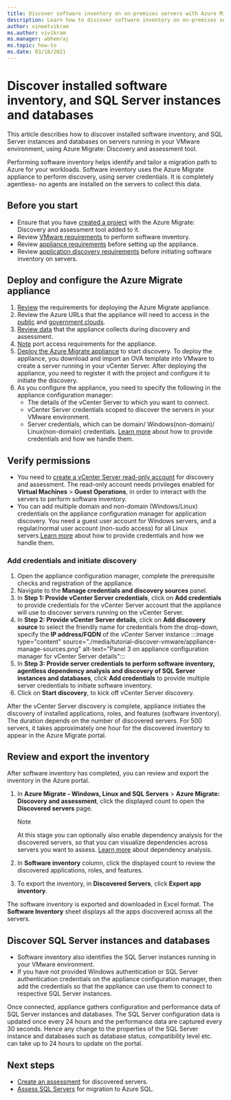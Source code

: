 ```yaml
---
title: Discover software inventory on on-premises servers with Azure Migrate 
description: Learn how to discover software inventory on on-premises servers with Azure Migrate Discovery and assessment.
author: vineetvikram
ms.author: vivikram
ms.manager: abhemraj
ms.topic: how-to
ms.date: 03/18/2021
---
```


# Discover installed software inventory, and SQL Server instances and databases

This article describes how to discover installed software inventory, and SQL Server instances and databases on servers running in your VMware environment, using Azure Migrate: Discovery and assessment tool.

Performing software inventory helps identify and tailor a migration path to Azure for your workloads. Software inventory uses the Azure Migrate appliance to perform discovery, using server credentials. It is completely agentless- no agents are installed on the servers to collect this data.

## Before you start

- Ensure that you have [created a project](./create-manage-projects.md) with the Azure Migrate: Discovery and assessment tool added to it.
- Review [VMware requirements](migrate-support-matrix-vmware.md#vmware-requirements) to perform software inventory.
- Review [appliance requirements](migrate-support-matrix-vmware.md#azure-migrate-appliance-requirements) before setting up the appliance.
- Review [application discovery requirements](migrate-support-matrix-vmware.md#software-inventory-requirements) before initiating software inventory on servers.

## Deploy and configure the Azure Migrate appliance

1. [Review](migrate-appliance.md#appliance---vmware) the requirements for deploying the Azure Migrate appliance.
2. Review the Azure URLs that the appliance will need to access in the [public](migrate-appliance.md#public-cloud-urls) and [government clouds](migrate-appliance.md#government-cloud-urls).
3. [Review data](migrate-appliance.md#collected-data---vmware) that the appliance collects during discovery and assessment.
4. [Note](migrate-support-matrix-vmware.md#port-access-requirements) port access requirements for the appliance.
5. [Deploy the Azure Migrate appliance](how-to-set-up-appliance-vmware.md) to start discovery. To deploy the appliance, you download and import an OVA template into VMware to create a server running in your vCenter Server. After deploying the appliance, you need to register it with the project and configure it to initiate the discovery.
6. As you configure the appliance, you need to specify the following in the appliance configuration manager:
    - The details of the vCenter Server to which you want to connect.
    - vCenter Server credentials scoped to discover the servers in your VMware environment.
    - Server credentials, which can be domain/ Windows(non-domain)/ Linux(non-domain) credentials. [Learn more](add-server-credentials.md) about how to provide credentials and how we handle them.

## Verify permissions

- You need to [create a vCenter Server read-only account](./tutorial-discover-vmware.md#prepare-vmware) for discovery and assessment. The read-only account needs privileges enabled for **Virtual Machines** > **Guest Operations**, in order to interact with the servers to perform software inventory.
- You can add multiple domain and non-domain (Windows/Linux) credentials on the appliance configuration manager for application discovery. You need a guest user account for Windows servers, and a regular/normal user account (non-sudo access) for all Linux servers.[Learn more](add-server-credentials.md) about how to provide credentials and how we handle them.

### Add credentials and initiate discovery

1. Open the appliance configuration manager, complete the prerequisite checks and registration of the appliance.
2. Navigate to the **Manage credentials and discovery sources** panel.
1.  In **Step 1: Provide vCenter Server credentials**, click on **Add credentials** to  provide credentials for the vCenter Server account that the appliance will use to discover servers running on the vCenter Server.
1. In **Step 2: Provide vCenter Server details**, click on **Add discovery source** to select the friendly name for credentials from the drop-down, specify the **IP address/FQDN** of the vCenter Server instance
:::image type="content" source="./media/tutorial-discover-vmware/appliance-manage-sources.png" alt-text="Panel 3 on appliance configuration manager for vCenter Server details":::
1. In **Step 3: Provide server credentials to perform software inventory, agentless dependency analysis and discovery of SQL Server instances and databases**, click **Add credentials** to provide multiple server credentials to initiate software inventory.
1. Click on **Start discovery**, to kick off vCenter Server discovery.

 After the vCenter Server discovery is complete, appliance initiates the discovery of installed applications, roles, and features (software inventory). The duration depends on the number of discovered servers. For 500 servers, it takes approximately one hour for the discovered inventory to appear in the Azure Migrate portal.

## Review and export the inventory

After software inventory has completed, you can review and export the inventory in the Azure portal.

1. In **Azure Migrate - Windows, Linux and SQL Servers** > **Azure Migrate: Discovery and assessment**, click the displayed count to open the **Discovered servers** page.

    > [!NOTE]
    > At this stage you can optionally also enable dependency analysis for the discovered servers, so that you can visualize dependencies across servers you want to assess. [Learn more](concepts-dependency-visualization.md) about dependency analysis.

2. In **Software inventory** column, click the displayed count to review the discovered applications, roles, and features.
4. To export the inventory, in **Discovered Servers**, click **Export app inventory**.

The software inventory is exported and downloaded in Excel format. The **Software Inventory** sheet displays all the apps discovered across all the servers.

## Discover SQL Server instances and databases

- Software inventory also identifies the SQL Server instances running in your VMware environment.
- If you have not provided Windows authentication or SQL Server authentication credentials on the appliance configuration manager, then add the credentials so that the appliance can use them to connect to respective SQL Server instances.

Once connected, appliance gathers configuration and performance data of SQL Server instances and databases. The SQL Server configuration data is updated once every 24 hours and the performance data are captured every 30 seconds. Hence any change to the properties of the SQL Server instance and databases such as database status, compatibility level etc. can take up to 24 hours to update on the portal.

## Next steps

- [Create an assessment](how-to-create-assessment.md) for discovered servers.
- [Assess SQL Servers](./tutorial-assess-sql.md) for migration to Azure SQL.
